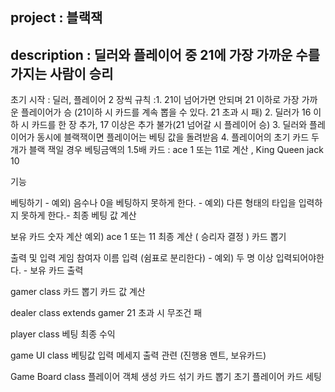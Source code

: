 ## project : 블랙잭

## description : 딜러와 플레이어 중 21에 가장 가까운 수를 가지는 사람이 승리
초기 시작 : 딜러, 플레이어 2 장씩
규칙 :1. 21이 넘어가면 안되며 21 이하로 가장 가까운 플레이어가 승 (21이하 시 카드를 계속 뽑을 수 있다. 21 초과 시 패)
2. 딜러가 16 이하 시 카드를 한 장 추가, 17 이상은 추가 불가(21 넘어갈 시 플레이어 승)
3. 딜러와 플레이어가 동시에 블랙잭이면 플레이어는 베팅 값을 돌려받음
4. 플레이어의 초기 카드 두개가 블랙 잭일 경우 베팅금액의 1.5배
카드 : ace 1 또는 11로 계산 , King Queen jack 10

기능

베팅하기 -
예외) 음수나 0을 베팅하지 못하게 한다. -
예외) 다른 형태의 타입을 입력하지 못하게 한다.-
최종 베팅 값 계산

보유 카드 숫자 계산
예외) ace 1 또는 11
최종 계산 ( 승리자 결정 )
카드 뽑기

출력 및 입력
게임 참여자 이름 입력 (쉼표로 분리한다) -
예외) 두 명 이상 입력되어야한다. -
보유 카드 출력

gamer class
카드 뽑기
카드 값 계산

dealer class extends gamer
21 초과 시 무조건 패

player class
베팅
최종 수익

game UI class
베팅값 입력
메세지 출력 관련 (진행용 멘트, 보유카드)


Game Board class
플레이어 객체 생성
카드 섞기
카드 뽑기
초기 플레이어 카드 세팅
